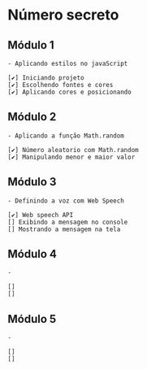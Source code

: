 # Número secreto

## Módulo 1

    - Aplicando estilos no javaScript

    [✔️] Iniciando projeto
    [✔️] Escolhendo fontes e cores
    [✔️] Aplicando cores e posicionando

## Módulo 2

    - Aplicando a função Math.random

    [✔️] Número aleatorio com Math.random
    [✔️] Manipulando menor e maior valor

## Módulo 3

    - Definindo a voz com Web Speech

    [✔️] Web speech API
    [] Exibindo a mensagem no console
    [] Mostrando a mensagem na tela 

## Módulo 4

    -

    []
    []

## Módulo 5

    -

    []
    []
